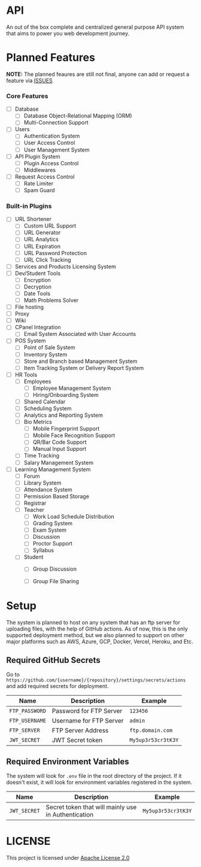 # API
An out of the box complete and centralized general purpose API system that aims to power you web development journey.

# Planned Features
**NOTE:** The planned feaures are still not final, anyone can add or request a feature via [ISSUES](https://github.com/eru123/api/issues)
### Core Features
 - [ ] Database
   - [ ] Database Object-Relational Mapping (ORM)
   - [ ] Multi-Connection Support
 - [ ] Users
   - [ ] Authentication System
   - [ ] User Access Control
   - [ ] User Management System
 - [ ] API Plugin System
   - [ ] Plugin Access Control
   - [ ] Middlewares
 - [ ] Request Access Control
   - [ ] Rate Limiter
   - [ ] Spam Guard
   
### Built-in Plugins
 - [ ] URL Shortener
   - [ ] Custom URL Support
   - [ ] URL Generator
   - [ ] URL Analytics
   - [ ] URL Expiration
   - [ ] URL Password Protection
   - [ ] URL Click Tracking
 - [ ] Services and Products Licensing System
 - [ ] Dev/Student Tools
   - [ ] Encryption
   - [ ] Decryption
   - [ ] Date Tools
   - [ ] Math Problems Solver
 - [ ] File hosting
 - [ ] Proxy
 - [ ] Wiki
 - [ ] CPanel Integration
   - [ ] Email System Associated with User Accounts
 - [ ] POS System
   - [ ] Point of Sale System
   - [ ] Inventory System
   - [ ] Store and Branch based Management System
   - [ ] Item Tracking System or Delivery Report System
 - [ ] HR Tools
   - [ ] Employees
     - [ ] Employee Management System
     - [ ] Hiring/Onboarding System
   - [ ] Shared Calendar
   - [ ] Scheduling System
   - [ ] Analytics and Reporting System
   - [ ] Bio Metrics
     - [ ] Mobile Fingerprint Support
     - [ ] Mobile Face Recognition Support
     - [ ] QR/Bar Code Support
     - [ ] Manual Input Support
   - [ ] Time Tracking
   - [ ] Salary Management System
 - [ ] Learning Management System
   - [ ] Forum
   - [ ] Library System
   - [ ] Attendance System
   - [ ] Permission Based Storage
   - [ ] Registrar
   - [ ] Teacher
     - [ ] Work Load Schedule Distribution
     - [ ] Grading System
     - [ ] Exam System
     - [ ] Discussion
     - [ ] Proctor Support
     - [ ] Syllabus
   - [ ] Student
     - [ ] Group Discussion
     - [ ] Group File Sharing

    
 
# Setup
The system is planned to host on any system that has an ftp server for uploading files, with the help of GitHub actions. As of now, this is the only supported deployment method, but we also planned to support on other major platforms such as AWS, Azure, GCP, Docker, Vercel, Heroku, and Etc.

## Required GitHub Secrets

Go to `https://github.com/{username}/{repository}/settings/secrets/actions` and add required secrets for deployment.

| Name | Description | Example |
| --- | --- | --- |
| `FTP_PASSWORD` | Password for FTP Server | `123456` |
| `FTP_USERNAME` | Username for FTP Server | `admin` |
| `FTP_SERVER` | FTP Server Address | `ftp.domain.com` |
| `JWT_SECRET` | JWT Secret token | `My5up3r53cr3tK3Y` |

## Required Environment Variables

The system will look for `.env` file in the root directory of the project. If it doesn't exist, it will look for environment variables registered in the system.

| Name | Description | Example |
| --- | --- | --- |
| `JWT_SECRET` | Secret token that will mainly use in Authentication | `My5up3r53cr3tK3Y` |

# LICENSE
This project is licensed under [Apache License 2.0](LICENSE)
